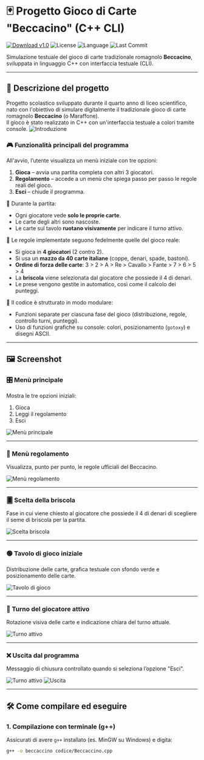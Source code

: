 # 🃏 Progetto Gioco di Carte "Beccacino" (C++ CLI)

[![Download v1.0](https://img.shields.io/github/v/release/andreee5/Gioco_di_carte_Beccacino?label=Download%20v1.0)](https://github.com/andreee5/Gioco_di_carte_Beccacino/releases/latest)
![License](https://img.shields.io/github/license/andreee5/Gioco_di_carte_Beccacino)
![Language](https://img.shields.io/github/languages/top/andreee5/Gioco_di_carte_Beccacino)
![Last Commit](https://img.shields.io/github/last-commit/andreee5/Gioco_di_carte_Beccacino)

Simulazione testuale del gioco di carte tradizionale romagnolo **Beccacino**, sviluppata in linguaggio C++ con interfaccia testuale (CLI).

---

## 🧠 Descrizione del progetto

Progetto scolastico sviluppato durante il quarto anno di liceo scientifico, nato con l'obiettivo di simulare digitalmente il tradizionale gioco di carte romagnolo **Beccacino** (o Maraffone).  
Il gioco è stato realizzato in C++ con un'interfaccia testuale a colori tramite console.
![Introduzione](media/screenshot_Beccacino_1.JPG)

### 🎮 Funzionalità principali del programma

All'avvio, l’utente visualizza un menù iniziale con tre opzioni:

1. **Gioca** – avvia una partita completa con altri 3 giocatori.
2. **Regolamento** – accede a un menù che spiega passo per passo le regole reali del gioco.
3. **Esci** – chiude il programma.

🔐 Durante la partita:
- Ogni giocatore vede **solo le proprie carte**.
- Le carte degli altri sono nascoste.
- Le carte sul tavolo **ruotano visivamente** per indicare il turno attivo.

🧩 Le regole implementate seguono fedelmente quelle del gioco reale:
- Si gioca in **4 giocatori** (2 contro 2).
- Si usa un **mazzo da 40 carte italiane** (coppe, denari, spade, bastoni).
- **Ordine di forza delle carte**: 3 > 2 > A > Re > Cavallo > Fante > 7 > 6 > 5 > 4
- La **briscola** viene selezionata dal giocatore che possiede il 4 di denari.
- Le prese vengono gestite in automatico, così come il calcolo dei punteggi.

🧱 Il codice è strutturato in modo modulare:
- Funzioni separate per ciascuna fase del gioco (distribuzione, regole, controllo turni, punteggi).
- Uso di funzioni grafiche su console: colori, posizionamento (`gotoxy`) e disegni ASCII.

---
## 🖼️ Screenshot

### 🎛️ Menù principale
Mostra le tre opzioni iniziali:
1. Gioca
2. Leggi il regolamento
3. Esci

![Menù principale](media/screenshot_Beccacino_2.JPG)

---

### 📖 Menù regolamento
Visualizza, punto per punto, le regole ufficiali del Beccacino.

![Menù regolamento](media/screenshot_Beccacino_3.JPG)

---

### 🂠 Scelta della briscola
Fase in cui viene chiesto al giocatore che possiede il 4 di denari di scegliere il seme di briscola per la partita.

![Scelta briscola](media/screenshot_Beccacino_4.JPG)

---

### 🟢 Tavolo di gioco iniziale
Distribuzione delle carte, grafica testuale con sfondo verde e posizionamento delle carte.

![Tavolo di gioco](media/screenshot_Beccacino_5.JPG)

---

### 🔄 Turno del giocatore attivo
Rotazione visiva delle carte e indicazione chiara del turno attuale.

![Turno attivo](media/screenshot_Beccacino_6.JPG)

---

### ❌ Uscita dal programma
Messaggio di chiusura controllato quando si seleziona l’opzione "Esci".

![Turno attivo](media/screenshot_Beccacino_7.JPG)
![Uscita](media/screenshot_Beccacino_8.JPG)

---

## 🛠️ Come compilare ed eseguire

### 1. Compilazione con terminale (g++)
Assicurati di avere `g++` installato (es. MinGW su Windows) e digita:

```bash
g++ -o beccaccino codice/Beccaccino.cpp
